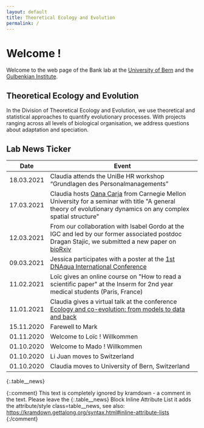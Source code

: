 ```yaml
---
layout: default
title: Theoretical Ecology and Evolution
permalink: /
---
```

# Welcome !

Welcome to the web page of the Bank lab at the [University of Bern](http://www.thee.iee.unibe.ch/index_eng.html) and the [Gulbenkian Institute](https://gulbenkian.pt/ciencia/research-groups/cbank/).

## Theoretical Ecology and Evolution

In the Division of Theoretical Ecology and Evolution, we use theoretical and statistical approaches to quantify evolutionary processes. With projects ranging across all levels of biological organisation, we address questions about adaptation and speciation.

## Lab News Ticker


Date | Event 
---  | ---
18.03.2021 | Claudia attends the UniBe HR workshop “Grundlagen des Personalmanagements”
17.03.2021 | Claudia hosts [Oana Carja](http://cbd.cmu.edu/people/carja.html) from Carnegie Mellon University for a seminar with title "A general theory of evolutionary dynamics on any complex spatial structure"
12.03.2021 | From our collaboration with Isabel Gordo at the IGC and led by our former associated postdoc Dragan Stajic, we submitted a new paper on [bioRxiv](https://www.biorxiv.org/content/10.1101/2021.03.11.434930v1.abstract)
09.03.2021 | Jessica participates with a poster at the [1st DNAqua International Conference](https://symposium.inrae.fr/dnaqua-conference-evian2021)
11.02.2021 | Loïc gives an online course on "How to read a scientific paper" at the Inserm for 2nd year medical students (Paris, France)
11.01.2021 | Claudia gives a virtual talk at the conference [Ecology and co-evolution: from models to data and back](https://indico.math.cnrs.fr/event/5760/) 
15.11.2020 | Farewell to Mark
01.11.2020 | Welcome to Loïc ! Willkommen
01.10.2020 | Welcome to Mado ! Willkommen
01.10.2020 | Li Juan moves to Switzerland
01.10.2020 | Claudia moves to University of Bern, Switzerland
{:.table__news}

{::comment}
This text is completely ignored by kramdown - a comment in the text.
Please leave the {:.table__news} Block Inline Attribute List
it adds the attribute/style class=table__news, see also: 
https://kramdown.gettalong.org/syntax.html#inline-attribute-lists
{:/comment}
